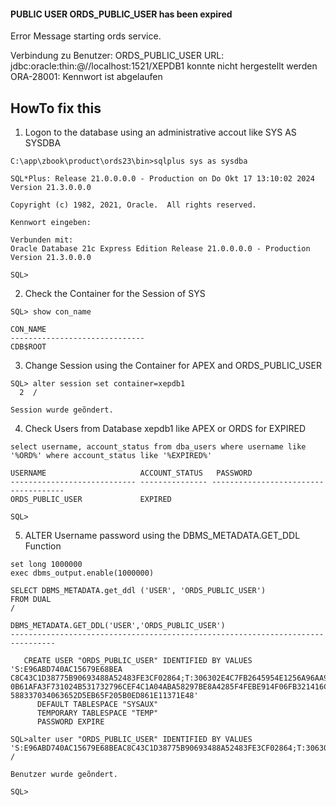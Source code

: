 #### PUBLIC USER ORDS_PUBLIC_USER has been expired 

Error Message starting ords service.

Verbindung zu Benutzer: ORDS_PUBLIC_USER URL: jdbc:oracle:thin:@//localhost:1521/XEPDB1 konnte nicht hergestellt werden
ORA-28001: Kennwort ist abgelaufen

HowTo fix this
---------------

1. Logon to the database using an administrative accout like SYS AS SYSDBA

```
C:\app\zbook\product\ords23\bin>sqlplus sys as sysdba

SQL*Plus: Release 21.0.0.0.0 - Production on Do Okt 17 13:10:02 2024
Version 21.3.0.0.0

Copyright (c) 1982, 2021, Oracle.  All rights reserved.

Kennwort eingeben:

Verbunden mit:
Oracle Database 21c Express Edition Release 21.0.0.0.0 - Production
Version 21.3.0.0.0

SQL>
```

2. Check the Container for the Session of SYS

```
SQL> show con_name

CON_NAME
------------------------------
CDB$ROOT
```

3. Change Session using the Container for APEX and ORDS_PUBLIC_USER

```
SQL> alter session set container=xepdb1
  2  /

Session wurde geõndert.
```

4. Check Users from Database xepdb1 like APEX or ORDS for EXPIRED

```
select username, account_status from dba_users where username like '%ORD%' where account_status like '%EXPIRED%'

USERNAME                     ACCOUNT_STATUS   PASSWORD
---------------------------- --------------- -------------------------------------
ORDS_PUBLIC_USER             EXPIRED

SQL>
```

5. ALTER Username password using the DBMS_METADATA.GET_DDL Function

```
set long 1000000
exec dbms_output.enable(1000000)

SELECT DBMS_METADATA.get_ddl ('USER', 'ORDS_PUBLIC_USER')
FROM DUAL
/

DBMS_METADATA.GET_DDL('USER','ORDS_PUBLIC_USER')
--------------------------------------------------------------------------------

   CREATE USER "ORDS_PUBLIC_USER" IDENTIFIED BY VALUES 'S:E96ABD740AC15679E68BEA
C8C43C1D38775B90693488A52483FE3CF02864;T:306302E4C7FB2645954E1256A96AA90F622222B
0B61AFA3F731024B531732796CEF4C1A04ABA58297BE8A4285F4FEBE914F06FB321416CA232BD850
588337034063652D5EB65F205B0ED861E11371E48'
      DEFAULT TABLESPACE "SYSAUX"
      TEMPORARY TABLESPACE "TEMP"
      PASSWORD EXPIRE

SQL>alter user "ORDS_PUBLIC_USER" IDENTIFIED BY VALUES 'S:E96ABD740AC15679E68BEAC8C43C1D38775B90693488A52483FE3CF02864;T:306302E4C7FB2645954E1256A96AA90F622222B0B61AFA3F731024B531732796CEF4C1A04ABA58297BE8A4285F4FEBE914F06FB321416CA232BD850588337034063652D5EB65F205B0ED861E11371E48'
/

Benutzer wurde geõndert.

SQL>
```
